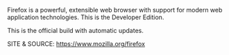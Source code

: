 
 Firefox is a powerful, extensible web browser with support 
 for modern web application technologies. 
 This is the Developer Edition.
 
 This is the official build with automatic updates. 
 
 SITE &
 SOURCE: https://www.mozilla.org/firefox
